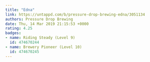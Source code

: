 ```yaml
---
title: "Edna"
link: https://untappd.com/b/pressure-drop-brewing-edna/3051134
authors: Pressure Drop Brewing
date: Thu, 14 Mar 2019 21:15:53 +0000
rating: 4.25
badges:
- name: Riding Steady (Level 9)
  id: 474670244
- name: Brewery Pioneer (Level 10)
  id: 474670245
---
```

